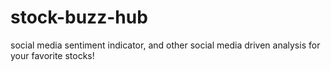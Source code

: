 # stock-buzz-hub
social media sentiment indicator, and other social media driven analysis for your favorite stocks!

